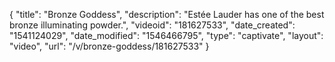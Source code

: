 {
    "title": "Bronze Goddess",
    "description": "Estée Lauder has one of the best bronze illuminating powder.",
    "videoid": "181627533",
    "date_created": "1541124029",
    "date_modified": "1546466795",
    "type": "captivate",
    "layout": "video",
    "url": "\/v\/bronze-goddess\/181627533"
}